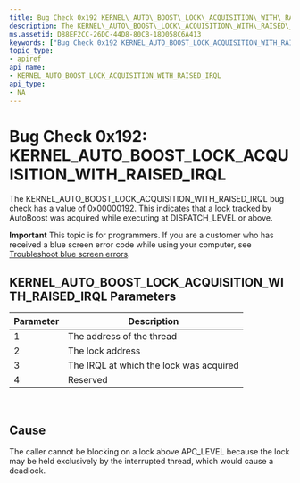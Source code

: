 ```yaml
---
title: Bug Check 0x192 KERNEL\_AUTO\_BOOST\_LOCK\_ACQUISITION\_WITH\_RAISED\_IRQL
description: The KERNEL\_AUTO\_BOOST\_LOCK\_ACQUISITION\_WITH\_RAISED\_IRQL bug check has a value of 0x00000192. This indicates that a lock tracked by AutoBoost was acquired while executing at DISPATCH\_LEVEL or above.
ms.assetid: D88EF2CC-26DC-44D8-80CB-18D058C6A413
keywords: ["Bug Check 0x192 KERNEL_AUTO_BOOST_LOCK_ACQUISITION_WITH_RAISED_IRQL", "KERNEL_AUTO_BOOST_LOCK_ACQUISITION_WITH_RAISED_IRQL"]
topic_type:
- apiref
api_name:
- KERNEL_AUTO_BOOST_LOCK_ACQUISITION_WITH_RAISED_IRQL
api_type:
- NA
---
```


# Bug Check 0x192: KERNEL\_AUTO\_BOOST\_LOCK\_ACQUISITION\_WITH\_RAISED\_IRQL


The KERNEL\_AUTO\_BOOST\_LOCK\_ACQUISITION\_WITH\_RAISED\_IRQL bug check has a value of 0x00000192. This indicates that a lock tracked by AutoBoost was acquired while executing at DISPATCH\_LEVEL or above.

**Important** This topic is for programmers. If you are a customer who has received a blue screen error code while using your computer, see [Troubleshoot blue screen errors](http://windows.microsoft.com/windows-10/troubleshoot-blue-screen-errors).

## KERNEL\_AUTO\_BOOST\_LOCK\_ACQUISITION\_WITH\_RAISED\_IRQL Parameters


| Parameter | Description                             |
|-----------|-----------------------------------------|
| 1         | The address of the thread               |
| 2         | The lock address                        |
| 3         | The IRQL at which the lock was acquired |
| 4         | Reserved                                |

 

Cause
-----

The caller cannot be blocking on a lock above APC\_LEVEL because the lock may be held exclusively by the interrupted thread, which would cause a deadlock.

 

 




